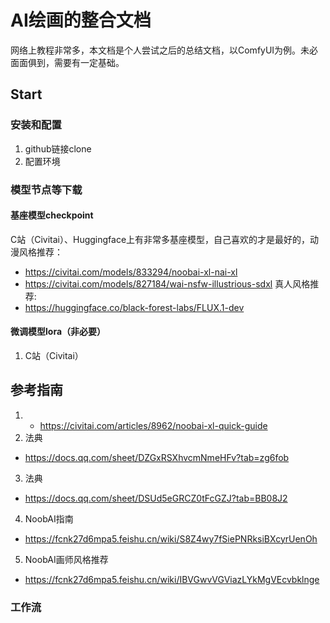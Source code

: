 # AI绘画的整合文档
网络上教程非常多，本文档是个人尝试之后的总结文档，以ComfyUI为例。未必面面俱到，需要有一定基础。

## Start

### 安装和配置
1. github链接clone
2. 配置环境

### 模型节点等下载

#### 基座模型checkpoint
C站（Civitai）、Huggingface上有非常多基座模型，自己喜欢的才是最好的，动漫风格推荐：
- https://civitai.com/models/833294/noobai-xl-nai-xl
- https://civitai.com/models/827184/wai-nsfw-illustrious-sdxl
真人风格推荐:
- https://huggingface.co/black-forest-labs/FLUX.1-dev

#### 微调模型lora（非必要）
1. C站（Civitai）

## 参考指南
1. - https://civitai.com/articles/8962/noobai-xl-quick-guide
2. 法典
- https://docs.qq.com/sheet/DZGxRSXhvcmNmeHFv?tab=zg6fob
3. 法典
- https://docs.qq.com/sheet/DSUd5eGRCZ0tFcGZJ?tab=BB08J2
4. NoobAI指南
- https://fcnk27d6mpa5.feishu.cn/wiki/S8Z4wy7fSiePNRksiBXcyrUenOh
5. NoobAI画师风格推荐
- https://fcnk27d6mpa5.feishu.cn/wiki/IBVGwvVGViazLYkMgVEcvbklnge

### 工作流